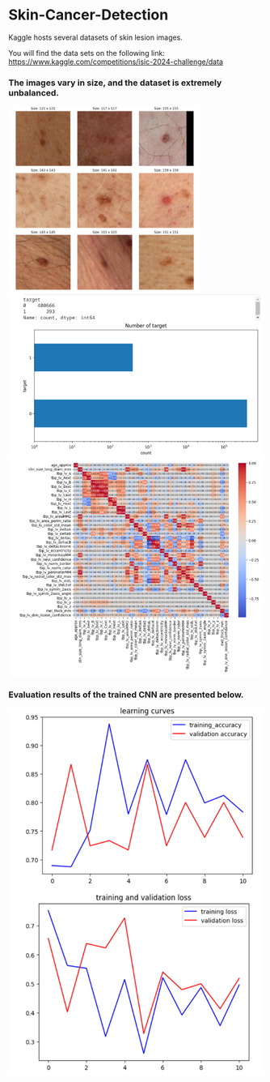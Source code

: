 # Skin-Cancer-Detection


Kaggle hosts several datasets of skin lesion images.

You will find the data sets on the following link: https://www.kaggle.com/competitions/isic-2024-challenge/data


### The images vary in size, and the dataset is extremely unbalanced. 

<img src="images/img9.png" width="75%">


<img src="images/diagram.png">

<img src="images/corr_matrix.png">


### Evaluation results of the trained CNN are presented below.

<img src="/images/evaluation.png">
